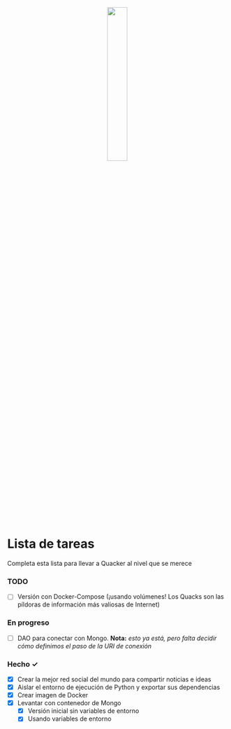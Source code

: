 <center><img src="./static/images/quacker.webp" width = 30%></img>
</center>

# Lista de tareas
Completa esta lista para llevar a Quacker al nivel que se merece

### TODO

- [ ] Versión con Docker-Compose (¡usando volúmenes! Los Quacks son las píldoras de información más valiosas de Internet)

### En progreso
- [ ] DAO para conectar con Mongo. __Nota:__ *esto ya está, pero falta decidir cómo definimos el paso de la URI de conexión*

### Hecho ✓
- [x] Crear la mejor red social del mundo para compartir noticias e ideas
- [X] Aislar el entorno de ejecución de Python y exportar sus dependencias
- [X] Crear imagen de Docker
- [X] Levantar con contenedor de Mongo
  - [X] Versión inicial sin variables de entorno
  - [X] Usando variables de entorno

